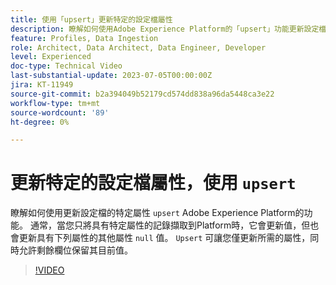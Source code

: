 ```yaml
---
title: 使用「upsert」更新特定的設定檔屬性
description: 瞭解如何使用Adobe Experience Platform的「upsert」功能更新設定檔的特定屬性。
feature: Profiles, Data Ingestion
role: Architect, Data Architect, Data Engineer, Developer
level: Experienced
doc-type: Technical Video
last-substantial-update: 2023-07-05T00:00:00Z
jira: KT-11949
source-git-commit: b2a394049b52179cd574dd838a96da5448ca3e22
workflow-type: tm+mt
source-wordcount: '89'
ht-degree: 0%

---
```



# 更新特定的設定檔屬性，使用 `upsert`

瞭解如何使用更新設定檔的特定屬性 `upsert` Adobe Experience Platform的功能。 通常，當您只將具有特定屬性的記錄擷取到Platform時，它會更新值，但也會更新具有下列屬性的其他屬性 `null` 值。 `Upsert` 可讓您僅更新所需的屬性，同時允許剩餘欄位保留其目前值。

>[!VIDEO](https://video.tv.adobe.com/v/3416133/?learn=on)
